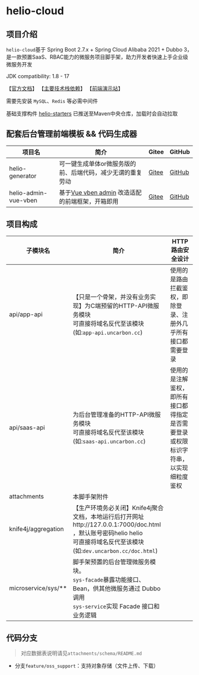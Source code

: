 # helio-cloud

## 项目介绍

`helio-cloud`基于 Spring Boot 2.7.x + Spring Cloud Alibaba 2021 + Dubbo 3，是一款预置SaaS、RBAC能力的微服务项目脚手架，助力开发者快速上手企业级微服务开发

JDK compatibility: 1.8 - 17

【[官方文档](https://helio.uncarbon.cc/)】
【[主要技术栈依赖](https://helio.uncarbon.cc/#/i18n/zh-CN/helio-starters/dependencies)】
【[前端演示站](https://helio-demo.uncarbon.cc/)】

需要先安装 `MySQL`、`Redis` 等必需中间件

基础支撑构件 [helio-starters](https://github.com/uncarbon97/helio-starters) 已推送至Maven中央仓库，加载时会自动拉取

## 配套后台管理前端模板 && 代码生成器
| 项目名                  | 简介                                                                          | Gitee                                                      | GitHub                                                       |
|----------------------|-----------------------------------------------------------------------------|------------------------------------------------------------|--------------------------------------------------------------|
| helio-generator      | 可一键生成单体or微服务版的前、后端代码，减少无谓的重复劳动                                              | [Gitee](https://gitee.com/uncarbon97/helio-generator)      | [GitHub](https://github.com/uncarbon97/helio-generator)      |
| helio-admin-vue-vben | 基于[Vue vben admin](https://github.com/anncwb/vue-vben-admin) 改造适配的前端框架，开箱即用 | [Gitee](https://gitee.com/uncarbon97/helio-admin-vue-vben) | [GitHub](https://github.com/uncarbon97/helio-admin-vue-vben) |

## 项目构成
| 子模块名                | 简介                                                                                                                               | HTTP 路由安全设计                               |
|---------------------|----------------------------------------------------------------------------------------------------------------------------------|-------------------------------------------|
| api/app-api         | 【只是一个骨架，并没有业务实现】为C端预留的HTTP-API微服务模块 <br> 可直接将域名反代至该模块(如:`app-api.uncarbon.cc`)                                                   | 使用的是路由拦截鉴权，即除登录、注册外几乎所有接口都需要登录            |
| api/saas-api        | 为后台管理准备的HTTP-API微服务模块 <br> 可直接将域名反代至该模块(如:`saas-api.uncarbon.cc`)                                                                | 使用的是注解鉴权，即所有接口都得指定是否需要登录或权限标识字符串，以实现细粒度鉴权 |
| attachments         | 本脚手架附件                                                                                                                           |
| knife4j/aggregation | 【生产环境务必关闭】Knife4j聚合文档，本地运行后打开网址http://127.0.0.1:7000/doc.html ，默认账号密码helio helio <br> 可直接将域名反代至该模块(如:`dev.uncarbon.cc/doc.html`) |
| microservice/sys/** | 脚手架预置的后台管理微服务模块。 <br> `sys-facade`暴露功能接口、Bean，供其他微服务通过 Dubbo 调用 <br> `sys-service`实现 Facade 接口和业务逻辑                              |

## 代码分支
> 对应数据表说明请见`attachments/schema/README.md`
- 分支`feature/oss_support`：支持对象存储（文件上传、下载）
